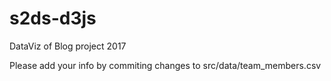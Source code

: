 # s2ds-d3js
DataViz of Blog project 2017

Please add your info by commiting changes to src/data/team_members.csv
